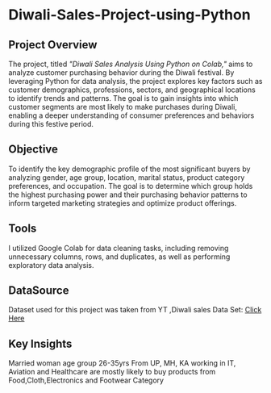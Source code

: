 # Diwali-Sales-Project-using-Python

## Project Overview 
The project, titled *"Diwali Sales Analysis Using Python on Colab,"* aims to analyze customer purchasing behavior during the Diwali festival. By leveraging Python for data analysis, the project explores key factors such as customer demographics, professions, sectors, and geographical locations to identify trends and patterns. The goal is to gain insights into which customer segments are most likely to make purchases during Diwali, enabling a deeper understanding of consumer preferences and behaviors during this festive period.

## Objective 
To identify the key demographic profile of the most significant buyers by analyzing gender, age group, location, marital status, product category preferences, and occupation. The goal is to determine which group holds the highest purchasing power and their purchasing behavior patterns to inform targeted marketing strategies and optimize product offerings.

## Tools 
I utilized Google Colab for data cleaning tasks, including removing unnecessary columns, rows, and duplicates, as well as performing exploratory data analysis.

## DataSource

Dataset used for this project was taken from YT ,Diwali sales Data Set: [Click Here](https://github.com/Zaki1203/Diwali-Sales-Project-using-Python)

## Key Insights
Married woman age group 26-35yrs From UP, MH, KA working in IT, Aviation and Healthcare are mostly likely to buy products from Food,Cloth,Electronics and Footwear Category
